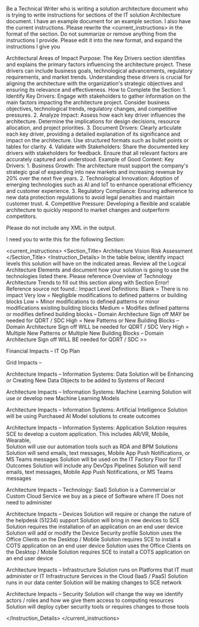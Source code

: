 Be a Technical Writer who is writing a solution architecture document who is trying to write instructions for sections of the IT solution Architecture document.  I have an example document for an example section.  I also have the current instructions.  Please rewrite the <current_instructions> in the format of the <Example> section.  Do not summarize or remove anything from the instructions I provide.  Please edit it into the new format, and expand the instructions I give you 

<Example>
<Section_Title>
Architectural Areas of Impact
</Section_Title>
<Instructions>
Purpose:
The Key Drivers section identifies and explains the primary factors influencing the architecture project. These drivers can include business goals, technological advancements, regulatory requirements, and market trends. Understanding these drivers is crucial for aligning the architecture with the organization's strategic objectives and ensuring its relevance and effectiveness.
How to Complete the Section: 
1.	Identify Key Drivers: Engage with stakeholders to gather information on the main factors impacting the architecture project. Consider business objectives, technological trends, regulatory changes, and competitive pressures.
2.	Analyze Impact: Assess how each key driver influences the architecture. Determine the implications for design decisions, resource allocation, and project priorities.
3.	Document Drivers: Clearly articulate each key driver, providing a detailed explanation of its significance and impact on the architecture. Use structured formats such as bullet points or tables for clarity.
4.	Validate with Stakeholders: Share the documented key drivers with stakeholders for feedback. Ensure that all relevant factors are accurately captured and understood.
Example of Good Content:
Key Drivers: 
1.	Business Growth: The architecture must support the company's strategic goal of expanding into new markets and increasing revenue by 20% over the next five years.
2.	Technological Innovation: Adoption of emerging technologies such as AI and IoT to enhance operational efficiency and customer experience.
3.	Regulatory Compliance: Ensuring adherence to new data protection regulations to avoid legal penalties and maintain customer trust.
4.	Competitive Pressure: Developing a flexible and scalable architecture to quickly respond to market changes and outperform competitors.
</Instructions>
</Example>

Please do not include any XML in the output. 

I need you to write this for the following Section:

<current_instructions>
<Section_Title>
Architecture Vision Risk Assessment
</Section_Title>
<Instruction_Details>
In the table below, identify impact levels this solution will have on the indicated areas.  Review all the Logical Architecture Elements and document how your solution is going to use the technologies listed there.  Please reference Overview of Technology Architecture Trends to fill out this section along with Section Error! Reference source not found.: 
Impact Level Definitions:
Blank = There is no impact 
Very low = Negligible modifications to defined patterns or building blocks
Low = Minor modifications to defined patterns or minor modifications existing building blocks
Medium = Modifies defined patterns or modifies defined building blocks – Domain Architecture Sign off MAY be needed for QDRT / SDC
High = New Patterns or New Building Blocks – Domain Architecture Sign off WILL be needed for QDRT / SDC
Very High = Multiple New Patterns or Multiple New Building Blocks – Domain Architecture Sign off WILL BE needed for QDRT / SDC >>

Financial Impacts – IT Op Plan

Grid Impacts – 

Architecture Impacts – Information Systems: Data
Solution will be Enhancing or Creating New Data Objects to be added to Systems of Record

Architecture Impacts – Information Systems: Machine Learning
Solution will use or develop new Machine Learning Models

Architecture Impacts – Information Systems: Artificial Intelligence
Solution will be using Purchased AI Model solutions to create outcomes

Architecture Impacts – Information Systems: Application
Solution requires SCE to develop a custom application.  This includes AR/VR, Mobile, Wearable,  
Solution will use our automation tools such as RDA and BPM Solutions
Solution will send emails, text messages, Mobile App Push Notifications, or MS Teams messages
Solution will be used on the IT Factory Floor for IT Outcomes 
Solution will include any DevOps Pipelines
Solution will send emails, text messages, Mobile App Push Notifications, or MS Teams messages

Architecture Impacts – Technology: SaaS
Solution is a Commercial or Custom Cloud Service we buy as a piece of Software where IT Does not need to administer

Architecture Impacts – Devices
Solution will require or change the nature of the helpdesk (51234) support
Solution will bring in new devices to SCE
Solution requires the installation of an application on an end user device
Solution will add or modify the Device Security profile
Solution uses the Office Clients on the Desktop / Mobile
Solution requires SCE to install a COTS application on an end user device
Solution uses the Office Clients on the Desktop / Mobile
Solution requires SCE to install a COTS application on an end user device

Architecture Impacts – Infrastructure
Solution runs on Platforms that IT must administer or IT Infrastructure Services in the Cloud (IaaS / PaaS)
Solution runs in our data center
Solution will be making changes to SCE network

Architecture Impacts – Security
Solution will change the way we identify actors / roles and how we give them access to computing resources
Solution will deploy cyber security tools or requires changes to those tools




</Instruction_Details>
</current_instructions>
 